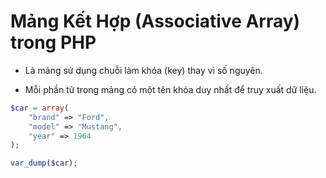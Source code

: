 # Mảng Kết Hợp (Associative Array) trong PHP
- Là mảng sử dụng chuỗi làm khóa (key) thay vì số nguyên.

- Mỗi phần tử trong mảng có một tên khóa duy nhất để truy xuất dữ liệu.

```php
$car = array(
    "brand" => "Ford", 
    "model" => "Mustang", 
    "year" => 1964
);

var_dump($car);
```